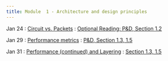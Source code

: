 ```yaml
---
title: Module  1 - Architecture and design principles
---
```


Jan 24
: [Circuit vs. Packets](https://canvas.cornell.edu/files/9812971/download?download_frd=1)
  : [Optional Reading: P&D, Section 1.2	]()

Jan 29
: [Performance metrics](https://canvas.cornell.edu/files/9841309/download?download_frd=1)
  : [P&D, Section 1.3, 1.5]()

Jan 31
: [Performance (continued) and Layering](https://canvas.cornell.edu/files/9854506/download?download_frd=1)
  : [Section 1.3, 1.5]()
